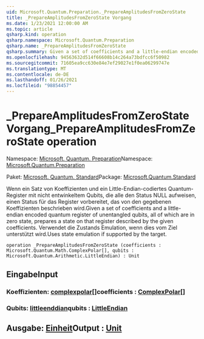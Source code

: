 ```yaml
---
uid: Microsoft.Quantum.Preparation._PrepareAmplitudesFromZeroState
title: _PrepareAmplitudesFromZeroState Vorgang
ms.date: 1/23/2021 12:00:00 AM
ms.topic: article
qsharp.kind: operation
qsharp.namespace: Microsoft.Quantum.Preparation
qsharp.name: _PrepareAmplitudesFromZeroState
qsharp.summary: Given a set of coefficients and a little-endian encoded quantum register of unentangled qubits, all of which are in zero state, prepares a state on that register described by the given coefficients. Uses state emulation if supported by the target.
ms.openlocfilehash: 94563632d514f66608b14c264a73bdfcc6f50982
ms.sourcegitcommit: 71605ea9cc630e84e7ef29027e1f0ea06299747e
ms.translationtype: MT
ms.contentlocale: de-DE
ms.lasthandoff: 01/26/2021
ms.locfileid: "98854457"
---
```

# <a name="_prepareamplitudesfromzerostate-operation"></a><span data-ttu-id="c98d8-102">_PrepareAmplitudesFromZeroState Vorgang</span><span class="sxs-lookup"><span data-stu-id="c98d8-102">_PrepareAmplitudesFromZeroState operation</span></span>

<span data-ttu-id="c98d8-103">Namespace: [Microsoft. Quantum. Preparation](xref:Microsoft.Quantum.Preparation)</span><span class="sxs-lookup"><span data-stu-id="c98d8-103">Namespace: [Microsoft.Quantum.Preparation](xref:Microsoft.Quantum.Preparation)</span></span>

<span data-ttu-id="c98d8-104">Paket: [Microsoft. Quantum. Standard](https://nuget.org/packages/Microsoft.Quantum.Standard)</span><span class="sxs-lookup"><span data-stu-id="c98d8-104">Package: [Microsoft.Quantum.Standard](https://nuget.org/packages/Microsoft.Quantum.Standard)</span></span>


<span data-ttu-id="c98d8-105">Wenn ein Satz von Koeffizienten und ein Little-Endian-codiertes Quantum-Register mit nicht entwinkeltem Qubits, die alle den Status NULL aufweisen, einen Status für das Register vorbereitet, das von den gegebenen Koeffizienten beschrieben wird.</span><span class="sxs-lookup"><span data-stu-id="c98d8-105">Given a set of coefficients and a little-endian encoded quantum register of unentangled qubits, all of which are in zero state, prepares a state on that register described by the given coefficients.</span></span> <span data-ttu-id="c98d8-106">Verwendet die Zustands Emulation, wenn dies vom Ziel unterstützt wird.</span><span class="sxs-lookup"><span data-stu-id="c98d8-106">Uses state emulation if supported by the target.</span></span>

```qsharp
operation _PrepareAmplitudesFromZeroState (coefficients : Microsoft.Quantum.Math.ComplexPolar[], qubits : Microsoft.Quantum.Arithmetic.LittleEndian) : Unit
```


## <a name="input"></a><span data-ttu-id="c98d8-107">Eingabe</span><span class="sxs-lookup"><span data-stu-id="c98d8-107">Input</span></span>

### <a name="coefficients--complexpolar"></a><span data-ttu-id="c98d8-108">Koeffizienten: [complexpolar](xref:Microsoft.Quantum.Math.ComplexPolar)[]</span><span class="sxs-lookup"><span data-stu-id="c98d8-108">coefficients : [ComplexPolar](xref:Microsoft.Quantum.Math.ComplexPolar)[]</span></span>




### <a name="qubits--littleendian"></a><span data-ttu-id="c98d8-109">Qubits: [littleenddian](xref:Microsoft.Quantum.Arithmetic.LittleEndian)</span><span class="sxs-lookup"><span data-stu-id="c98d8-109">qubits : [LittleEndian](xref:Microsoft.Quantum.Arithmetic.LittleEndian)</span></span>





## <a name="output--unit"></a><span data-ttu-id="c98d8-110">Ausgabe: [Einheit](xref:microsoft.quantum.lang-ref.unit)</span><span class="sxs-lookup"><span data-stu-id="c98d8-110">Output : [Unit](xref:microsoft.quantum.lang-ref.unit)</span></span>

